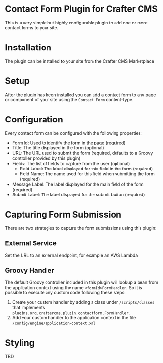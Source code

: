 # Contact Form Plugin for Crafter CMS

This is a very simple but highly configurable plugin to add one or more contact forms to your site.

# Installation

The plugin can be installed to your site from the Crafter CMS Marketplace

# Setup

After the plugin has been installed you can add a contact form to any page or component of your site using the
`Contact Form` content-type.

# Configuration

Every contact form can be configured with the following properties:

- Form Id: Used to identify the form in the page (required)
- Title: The title displayed in the form (optional)
- URL: The URL used to submit the form (required, defaults to a Groovy controller provided by this plugin)
- Fields: The list of fields to capture from the user (optional)
  - Field Label: The label displayed for this field in the form (required)
  - Field Name: The name used for this field when submitting the form (required)
- Message Label: The label displayed for the main field of the form (required)
- Submit Label: The label displayed for the submit button (required)

# Capturing Form Submission

There are two strategies to capture the form submissions using this plugin:

## External Service

Set the URL to an external endpoint, for example an AWS Lambda

## Groovy Handler

The default Groovy controller included in this plugin will lookup a bean from the application context using the name
`<formId>FormHandler`. So it is possible to execute any custom code following these steps:

1. Create your custom handler by adding a class under `/scripts/classes` that implements
   `plugins.org.craftercms.plugin.contactform.FormHandler`.
2. Add your custom handler to the application context in the file `/config/engine/application-context.xml`

# Styling

TBD
